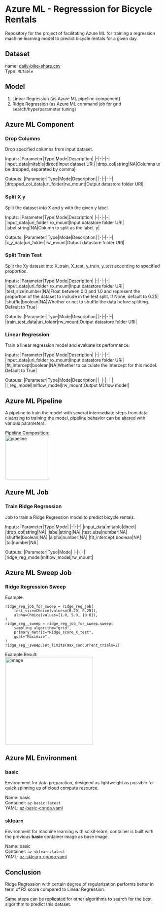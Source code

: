 # Azure ML - Regresssion for Bicycle Rentals
Repository for the project of facilitating Azure ML for training a regression 
machine learning model to predict bicycle rentals for a given day.

## Dataset
name: [daily-bike-share.csv](data/daily-bike-share.csv) \
Type: `MLTable`

## Model
1. Linear Regression (as Azure ML pipeline component)
2. Ridge Regression (as Azure ML command job for grid search/hyperparameter 
tuning)

## Azure ML Component
### Drop Columns
Drop specified columns from input dataset.

Inputs:
|Parameter|Type|Mode|Description|
|-|-|-|-|
|input_data|mltable|direct|Input dataset URI|
|drop_col|string|NA|Columns to be dropped, separated by comma|

Outputs:
|Parameter|Type|Mode|Description|
|-|-|-|-|
|dropped_col_data|uri_folder|rw_mount|Output datastore folder URI|

### Split X y
Split the dataset into X and y with the given y label.

Inputs:
|Parameter|Type|Mode|Description|
|-|-|-|-|
|input_data|uri_folder|ro_mount|Input datastore folder URI|
|label|string|NA|Column to split as the label, y|

Outputs:
|Parameter|Type|Mode|Description|
|-|-|-|-|
|x_y_data|uri_folder|rw_mount|Output datastore folder URI|

### Split Train Test
Split the Xy dataset into X_train, X_test, y_train, y_test according to
specified proportion.

Inputs:
|Parameter|Type|Mode|Description|
|-|-|-|-|
|input_data|uri_folder|ro_mount|Input datastore folder URI|
|test_size|number|NA|Float between 0.0 and 1.0 and represent the proportion of the dataset to include in the test split. If None, default to 0.25|
|shuffle|boolean|NA|Whether or not to shuffle the data before splitting. Default to True|

Outputs:
|Parameter|Type|Mode|Description|
|-|-|-|-|
|train_test_data|uri_folder|rw_mount|Output datastore folder URI|

### Linear Regression
Train a linear regression model and evaluate its performance.

Inputs:
|Parameter|Type|Mode|Description|
|-|-|-|-|
|input_data|uri_folder|ro_mount|Input datastore folder URI|
|fit_intercept|boolean|NA|Whether to calculate the intercept for this model. Default to True|

Outputs:
|Parameter|Type|Mode|Description|
|-|-|-|-|
|l_reg_model|mlflow_model|rw_mount|Output MLflow model|

## Azure ML Pipeline
A pipeline to train the model with several intermediate steps from data 
cleansing to training the model, pipeline behavior can be altered with 
various parameters.

Pipeline Composition: \
<img width="143" alt="pipeline" src="https://github.com/pi31416chan/azure-regression-bicycle-rental/assets/89824274/59aaf3c2-39b3-4e7d-a0ce-9b8f4f0ba418">

## Azure ML Job
### Train Ridge Regression
Job to train a Ridge Regression model to predict bicycle rentals.

Inputs:
|Parameter|Type|Mode|
|-|-|-|
|input_data|mltable|direct|
|drop_col|string|NA|
|label|string|NA|
|test_size|number|NA|
|shuffle|boolean|NA|
|alpha|number|NA|
|fit_intercept|boolean|NA|
|tol|number|NA|

Outputs:
|Parameter|Type|Mode|
|-|-|-|
|ridge_reg_model|mlflow_model|rw_mount|

## Azure ML Sweep Job
### Ridge Regression Sweep
Example:
```
ridge_reg_job_for_sweep = ridge_reg_job(
    test_size=Choice(values=[0.20, 0.25]),
    alpha=Choice(values=[1.0, 5.0, 10.0]),
)
ridge_reg__sweep = ridge_reg_job_for_sweep.sweep(
    sampling_algorithm="grid",
    primary_metric="Ridge_score_X_test",
    goal="Maximize",
)
ridge_reg__sweep.set_limits(max_concurrent_trials=2)
```

Example Result: \
<img width="285" alt="image" src="https://github.com/pi31416chan/azure-regression-bicycle-rental/assets/89824274/06694c7f-3336-4647-b23e-48e62040441d">

## Azure ML Environment
### basic
Environment for data preparation, designed as lightweight as possible
for quick spinning up of cloud compute resource.

Name: basic \
Container: `az-basic:latest` \
YAML: [az-basic-conda.yaml](script/environment/az-basic-conda.yaml)

### sklearn
Environment for machine learning with scikit-learn, container is built
with the previous **basic** container image as base image.

Name: basic \
Container: `az-sklearn:latest` \
YAML: [az-sklearn-conda.yaml](script/environment/az-sklearn-conda.yaml)

## Conclusion
Ridge Regression with certain degree of regularization performs better in 
term of R2 score compared to Linear Regression.

Same steps can be replicated for other algorithms to search for the best
algorithm to predict this dataset.
